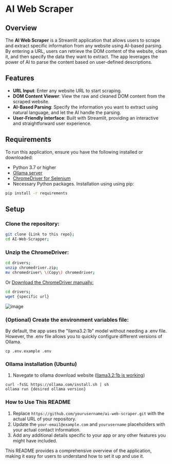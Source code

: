 # AI Web Scraper

## Overview

The **AI Web Scraper** is a Streamlit application that allows users to scrape and extract specific information from any website using AI-based parsing. By entering a URL, users can retrieve the DOM content of the website, clean it, and then specify the data they want to extract. The app leverages the power of AI to parse the content based on user-defined descriptions.

## Features

- **URL Input**: Enter any website URL to start scraping.
- **DOM Content Viewer**: View the raw and cleaned DOM content from the scraped website.
- **AI-Based Parsing**: Specify the information you want to extract using natural language, and let the AI handle the parsing.
- **User-Friendly Interface**: Built with Streamlit, providing an interactive and straightforward user experience.

## Requirements

To run this application, ensure you have the following installed or downloaded:

- Python 3.7 or higher
- [Ollama server](https://ollama.com/download)
- [ChromeDriver for Selenium](https://googlechromelabs.github.io/chrome-for-testing/#stable)
- Necessary Python packages. Installation using using pip:

```bash
pip install -r requirements
```



## Setup
### Clone the repository:
```bash
git clone {Link to this repo};
cd AI-Web-Scrapper;
```
### Unzip the ChromeDriver:
```bash 
cd drivers;
unzip chromedriver.zip; 
mv chromedriver\ \(Copy\) chromedriver;
```
Or [Download the ChromeDriver manually:](https://googlechromelabs.github.io/chrome-for-testing/#stable)
```bash 
cd drivers;
wget {specific url}
```
![image](https://github.com/user-attachments/assets/c62099d0-88aa-4313-8cee-575a2ff6d0d2)

### (Optional) Create the environment variables file:
By default, the app uses the "llama3.2:1b" model without needing a .env file. However, the .env file allows you to quickly configure different versions of Ollama.
```
cp .env.example .env
```
### Ollama installation (Ubuntu)
1. Navegate to ollama download website ([llama3.2:1b is working](https://github.com/ollama/ollama))
```
curl -fsSL https://ollama.com/install.sh | sh
ollama run {desired ollama version}
```


### How to Use This README

1. Replace `https://github.com/yourusername/ai-web-scraper.git` with the actual URL of your repository.
2. Update the `your-email@example.com` and `yourusername` placeholders with your actual contact information.
3. Add any additional details specific to your app or any other features you might have included.

This README provides a comprehensive overview of the application, making it easy for users to understand how to set it up and use it.
